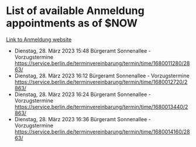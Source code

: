# List of available Anmeldung appointments as of $NOW
[Link to Anmeldung website](https://service.berlin.de/terminvereinbarung/termin/tag.php?termin=1&anliegen[]=120686&dienstleisterlist=122210,122217,327316,122219,327312,122227,327314,122231,327346,122243,327348,122254,122252,329742,122260,329745,122262,329748,122271,327278,122273,327274,122277,327276,330436,122280,327294,122282,327290,122284,327292,122291,327270,122285,327266,122286,327264,122296,327268,150230,329760,122297,327286,122294,327284,122312,329763,122314,329775,122304,327330,122311,327334,122309,327332,317869,122281,327352,122279,329772,122283,122276,327324,122274,327326,122267,329766,122246,327318,122251,327320,122257,327322,122208,327298,122226,327300&herkunft=http%3A%2F%2Fservice.berlin.de%2Fdienstleistung%2F120686%2F)
- Dienstag, 28. März 2023 15:48 Bürgeramt Sonnenallee - Vorzugstermine https://service.berlin.de/terminvereinbarung/termin/time/1680011280/2863/
- Dienstag, 28. März 2023 16:12 Bürgeramt Sonnenallee - Vorzugstermine https://service.berlin.de/terminvereinbarung/termin/time/1680012720/2863/
- Dienstag, 28. März 2023 16:24 Bürgeramt Sonnenallee - Vorzugstermine https://service.berlin.de/terminvereinbarung/termin/time/1680013440/2863/
- Dienstag, 28. März 2023 16:36 Bürgeramt Sonnenallee - Vorzugstermine https://service.berlin.de/terminvereinbarung/termin/time/1680014160/2863/
